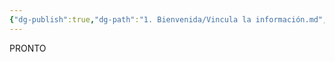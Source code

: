 ```yaml
---
{"dg-publish":true,"dg-path":"1. Bienvenida/Vincula la información.md","permalink":"/1-bienvenida/vincula-la-informacion/","tags":["CerebroDigital"]}
---
```


PRONTO
